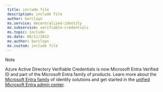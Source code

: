 ```yaml
---
 title: include file
 description: include file
 author: barclayn
 ms.service: decentralized-identity
 ms.subservice: verifiable-credentials
 ms.topic: include
 ms.date: 08/11/2022
 ms.author: barclayn
 ms.custom: include file
---
```


>[!NOTE] 
> Azure Active Directory Verifiable Credentials is now Microsoft Entra Verified ID and part of the Microsoft Entra family of products. Learn more about the [Microsoft Entra family](https://aka.ms/EntraAnnouncement) of identity solutions and get started in the [unified Microsoft Entra admin center](https://entra.microsoft.com).
